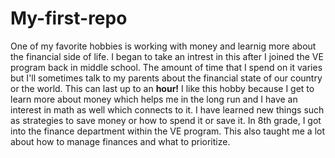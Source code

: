 # My-first-repo
One of my favorite hobbies is working with money and learnig more about the financial side of life. 
I began to take an intrest in this after I joined the VE program back in middle school. 
The amount of time that I spend on it varies but I'll sometimes talk to my parents about the financial state of our country or the world. This can last up to an **hour!**
I like this hobby because I get to learn more about money which helps me in the long run and I have an interest in math as well which connects to it. 
I have learned new things such as strategies to save money or how to spend it or save it. 
In 8th grade, I got into the finance department within the VE program. This also taught me a lot about how to manage finances and what to prioritize. 
